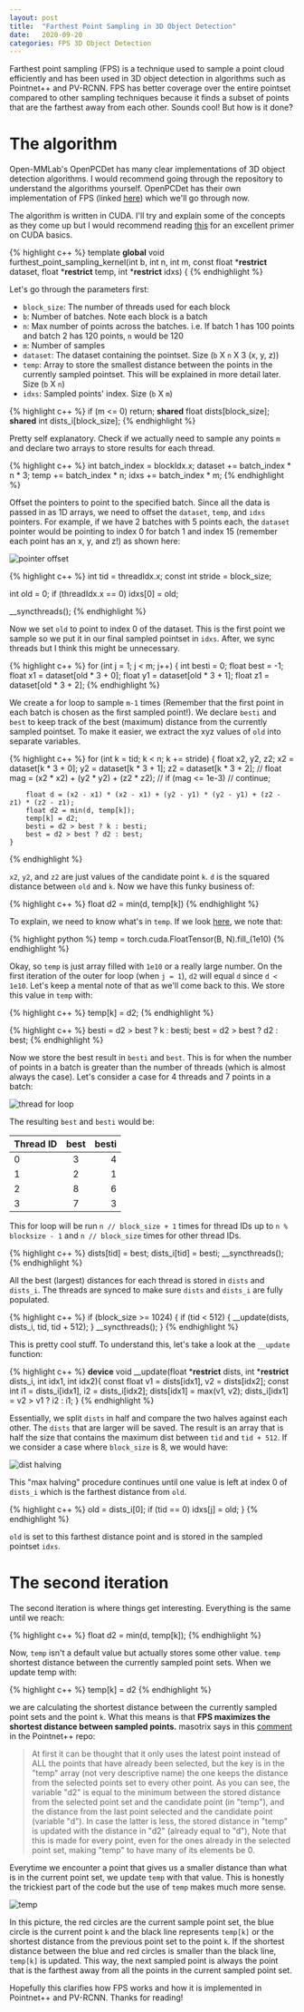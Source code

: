 ```yaml
---
layout: post
title:  "Farthest Point Sampling in 3D Object Detection"
date:   2020-09-20
categories: FPS 3D Object Detection
---
```


Farthest point sampling (FPS) is a technique used to sample a point cloud efficiently and has been used in 3D object detection in algorithms such as Pointnet++ and PV-RCNN. FPS has better coverage over the entire pointset compared to other sampling techniques because it finds a subset of points that are the farthest away from each other. Sounds cool! But how is it done?

# The algorithm

Open-MMLab's OpenPCDet has many clear implementations of 3D object detection algorithms. I would recommend going through the repository to understand the algorithms yourself. OpenPCDet has their own implementation of FPS (linked [here](https://github.com/open-mmlab/OpenPCDet/blob/master/pcdet/ops/pointnet2/pointnet2_batch/src/sampling_gpu.cu#L101)) which we'll go through now.


The algorithm is written in CUDA. I'll try and explain some of the concepts as they come up but I would recommend reading [this](https://www.nvidia.com/docs/IO/116711/sc11-cuda-c-basics.pdf) for an excellent primer on CUDA basics.

{% highlight c++ %}
template <unsigned int block_size>
__global__ void furthest_point_sampling_kernel(int b, int n, int m, 
    const float *__restrict__ dataset, float *__restrict__ temp, int *__restrict__ idxs) {
{% endhighlight %}

Let's go through the parameters first:
- `block_size`: The number of threads used for each block
- `b`: Number of batches. Note each block is a batch
- `n`: Max number of points across the batches. i.e. If batch 1 has 100 points and batch 2 has 120 points, `n` would be 120
- `m`: Number of samples
- `dataset`: The dataset containing the pointset. Size (`b` X `n` X 3 (x, y, z))
- `temp`: Array to store the smallest distance between the points in the currently sampled pointset. This will be explained in more detail later. Size (`b` X `n`)
- `idxs`: Sampled points' index. Size (`b` X `m`)

{% highlight c++ %}
if (m <= 0) return;
__shared__ float dists[block_size];
__shared__ int dists_i[block_size];
{% endhighlight %}

Pretty self explanatory. Check if we actually need to sample any points `m` and declare two arrays to store results for each thread.

{% highlight c++ %}
int batch_index = blockIdx.x;
dataset += batch_index * n * 3;
temp += batch_index * n;
idxs += batch_index * m;
{% endhighlight %}

Offset the pointers to point to the specified batch. Since all the data is passed in as 1D arrays, we need to offset the `dataset`, `temp`, and `idxs` pointers. For example, if we have 2 batches with 5 points each, the `dataset` pointer would be pointing to index 0 for batch 1 and index 15 (remember each point has an x, y, and z!) as shown here:

![pointer offset](/images/fps/pointer-offset.png)

{% highlight c++ %}
int tid = threadIdx.x;
const int stride = block_size;

int old = 0;
if (threadIdx.x == 0)
idxs[0] = old;

__syncthreads();
{% endhighlight %}

Now we set `old` to point to index 0 of the dataset. This is the first point we sample so we put it in our final sampled pointset in `idxs`. After, we sync threads but I think this might be unnecessary.

{% highlight c++ %}
for (int j = 1; j < m; j++) {
    int besti = 0;
    float best = -1;
    float x1 = dataset[old * 3 + 0];
    float y1 = dataset[old * 3 + 1];
    float z1 = dataset[old * 3 + 2];
{% endhighlight %}

We create a for loop to sample `m-1` times (Remember that the first point in each batch is chosen as the first sampled point!). We declare `besti` and `best` to keep track of the best (maximum) distance from the currently sampled pointset. To make it easier, we extract the xyz values of `old` into separate variables.

{% highlight c++ %}
    for (int k = tid; k < n; k += stride) {
        float x2, y2, z2;
        x2 = dataset[k * 3 + 0];
        y2 = dataset[k * 3 + 1];
        z2 = dataset[k * 3 + 2];
        // float mag = (x2 * x2) + (y2 * y2) + (z2 * z2);
        // if (mag <= 1e-3)
        // continue;

        float d = (x2 - x1) * (x2 - x1) + (y2 - y1) * (y2 - y1) + (z2 - z1) * (z2 - z1);
        float d2 = min(d, temp[k]);
        temp[k] = d2;
        besti = d2 > best ? k : besti;
        best = d2 > best ? d2 : best;
    }
{% endhighlight %}

`x2`, `y2`, and `z2` are just values of the candidate point `k`. `d` is the squared distance between `old` and `k`. Now we have this funky business of:

{% highlight c++ %}
float d2 = min(d, temp[k])
{% endhighlight %}

To explain, we need to know what's in `temp`. If we look [here](https://github.com/open-mmlab/OpenPCDet/blob/32567b044c327a4d3cee179094f32646d8311c95/pcdet/ops/pointnet2/pointnet2_batch/pointnet2_utils.py#L26), we note that:

{% highlight python %}
temp = torch.cuda.FloatTensor(B, N).fill_(1e10)
{% endhighlight %}

Okay, so `temp` is just array filled with `1e10` or a really large number. On the first iteration of the outer for loop (when `j = 1`), `d2` will equal `d` since `d < 1e10`. Let's keep a mental note of that as we'll come back to this. We store this value in `temp` with:

{% highlight c++ %}
temp[k] = d2;
{% endhighlight %}

{% highlight c++ %}
besti = d2 > best ? k : besti;
best = d2 > best ? d2 : best;
{% endhighlight %}

Now we store the best result in `besti` and `best`. This is for when the number of points in a batch is greater than the number of threads (which is almost always the case). Let's consider a case for 4 threads and 7 points in a batch:

![thread for loop](/images/fps/thread-for-loop.png)

The resulting `best` and `besti` would be:

| Thread ID        | best           | besti  |
| ------------ |:-------------:| -----:|
| 0      | 3 | 4 |
| 1      | 2      |   1 |
| 2 | 8      |    6 |
| 3 |  7     |    3 |

This for loop will be run `n // block_size + 1` times for thread IDs up to `n % blocksize - 1` and `n // block_size` times for other thread IDs.

{% highlight c++ %}
dists[tid] = best;
dists_i[tid] = besti;
__syncthreads();
{% endhighlight %}

All the best (largest) distances for each thread is stored in `dists` and `dists_i`. The threads are synced to make sure `dists` and `dists_i` are fully populated.

{% highlight c++ %}
if (block_size >= 1024) {
    if (tid < 512) {
        __update(dists, dists_i, tid, tid + 512);
    }
    __syncthreads();
}
{% endhighlight %}

This is pretty cool stuff. To understand this, let's take a look at the `__update` function:

{% highlight c++ %}
__device__ void __update(float *__restrict__ dists, int *__restrict__ dists_i, int idx1, int idx2){
    const float v1 = dists[idx1], v2 = dists[idx2];
    const int i1 = dists_i[idx1], i2 = dists_i[idx2];
    dists[idx1] = max(v1, v2);
    dists_i[idx1] = v2 > v1 ? i2 : i1;
}
{% endhighlight %}

Essentially, we split `dists` in half and compare the two halves against each other. The `dists` that are larger will be saved. The result is an array that is half the size that contains the maximum dist between `tid` and `tid + 512`. If we consider a case where `block_size` is 8, we would have: 

![dist halving](/images/fps/dist-halving.png)

This "max halving" procedure continues until one value is left at index 0 of `dists_i` which is the farthest distance from `old`.

{% highlight c++ %}
old = dists_i[0];
if (tid == 0)
    idxs[j] = old;
}
{% endhighlight %}

`old` is set to this farthest distance point and is stored in the sampled pointset `idxs`.

# The second iteration
The second iteration is where things get interesting. Everything is the same until we reach:

{% highlight c++ %}
float d2 = min(d, temp[k]);
{% endhighlight %}

Now, `temp` isn't a default value but actually stores some other value. `temp` shortest distance between the currently sampled point sets. When we update temp with:

{% highlight c++ %}
temp[k] = d2
{% endhighlight %}

we are calculating the shortest distance between the currently sampled point sets and the point `k`. What this means is that **FPS maximizes the shortest distance between sampled points.** masotrix says in this [comment](https://github.com/charlesq34/pointnet2/issues/26) in the Pointnet++ repo:

>At first it can be thought that it only uses the latest point instead of ALL the points that have already been selected, but the key is in the "temp" array (not very descriptive name) the one keeps the distance from the selected points set to every other point. As you can see, the variable "d2" is equal to the minimum between the stored distance from the selected point set and the candidate point (in "temp"), and the distance from the last point selected and the candidate point (variable "d"). In case the latter is less, the stored distance in "temp" is updated with the distance in "d2" (already equal to "d"), Note that this is made for every point, even for the ones already in the selected point set, making "temp" to have many of its elements be 0.

Everytime we encounter a point that gives us a smaller distance than what is in the current point set, we update `temp` with that value. This is honestly the trickiest part of the code but the use of `temp` makes much more sense.

![temp](/images/fps/temp.png)

In this picture, the red circles are the current sample point set, the blue circle is the current point `k` and the black line represents `temp[k]` or the shortest distance from the previous point set to the point `k`. If the shortest distance between the blue and red circles is smaller than the black line, `temp[k]` is updated. This way, the next sampled point is always the point that is the farthest away from all the points in the current sampled point set.

Hopefully this clarifies how FPS works and how it is implemented in Pointnet++ and PV-RCNN. Thanks for reading!